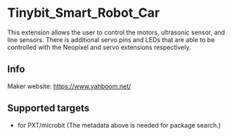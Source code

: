 # Tinybit_Smart_Robot_Car

This extension allows the user to control the motors, ultrasonic sensor, and line sensors. There is additional servo pins and LEDs that are able to be controlled with the Neopixel and servo extensions respectively. 

## Info
Maker website: https://www.yahboom.net/

## Supported targets

* for PXT/microbit
(The metadata above is needed for package search.)

